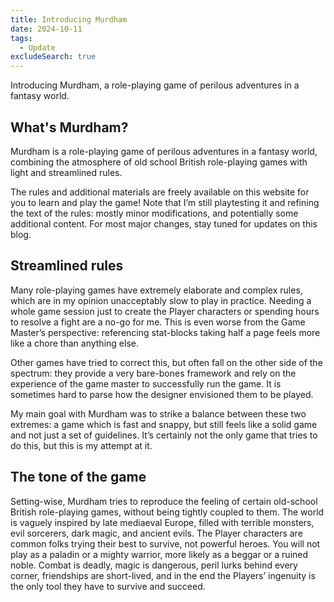 ```yaml
---
title: Introducing Murdham
date: 2024-10-11
tags:
  - Update
excludeSearch: true
---
```


Introducing Murdham, a role-playing game of perilous adventures in a fantasy world.
<!--more-->


## What's Murdham?

Murdham is a role-playing game of perilous adventures in a fantasy world, combining the atmosphere of old school British role-playing games with light and streamlined rules.

The rules and additional materials are freely available on this website for you to learn and play the game!
Note that I’m still playtesting it and refining the text of the rules: mostly minor modifications, and potentially some additional content.
For most major changes, stay tuned for updates on this blog.


## Streamlined rules

Many role-playing games have extremely elaborate and complex rules, which are in my opinion unacceptably slow to play in practice. Needing a whole game session just to create the Player characters or spending hours to resolve a fight are a no-go for me.
This is even worse from the Game Master’s perspective: referencing stat-blocks taking half a page feels more like a chore than anything else.

Other games have tried to correct this, but often fall on the other side of the spectrum: they provide a very bare-bones framework and rely on the experience of the game master to successfully run the game.
It is sometimes hard to parse how the designer envisioned them to be played.

My main goal with Murdham was to strike a balance between these two extremes: a game which is fast and snappy, but still feels like a solid game and not just a set of guidelines.
It’s certainly not the only game that tries to do this, but this is my attempt at it.


## The tone of the game

Setting-wise, Murdham tries to reproduce the feeling of certain old-school British role-playing games, without being tightly coupled to them.
The world is vaguely inspired by late mediaeval Europe, filled with terrible monsters, evil sorcerers, dark magic, and ancient evils.
The Player characters are common folks trying their best to survive, not powerful heroes.
You will not play as a paladin or a mighty warrior, more likely as a beggar or a ruined noble.
Combat is deadly, magic is dangerous, peril lurks behind every corner, friendships are short-lived, and in the end the Players’ ingenuity is the only tool they have to survive and succeed.



